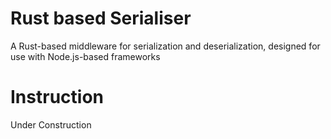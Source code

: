 # Rust based Serialiser

A Rust-based middleware for serialization and deserialization, designed for use with Node.js-based frameworks


# Instruction
Under Construction
